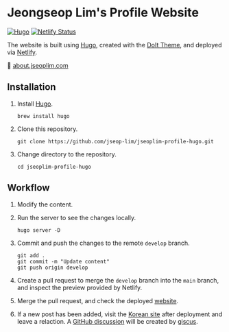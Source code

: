 # Jeongseop Lim's Profile Website

[![Hugo](https://img.shields.io/badge/hugo-v0.141.0-ff4088?style=flat-square&logo=hugo&logoColor=white)](https://gohugo.io/) [![Netlify Status](https://api.netlify.com/api/v1/badges/db81fa40-6297-411f-a24a-499a84859294/deploy-status)](https://app.netlify.com/sites/jseoplim-profile-hugo/deploys)

The website is built using [Hugo](https://gohugo.io/), created with the [DoIt Theme](https://github.com/HEIGE-PCloud/DoIt), and deployed via [Netlify](https://www.netlify.com/).

:link: [about.jseoplim.com](https://about.jseoplim.com/)

## Installation

1. Install [Hugo](https://gohugo.io/getting-started/installing/).

    ```shell
    brew install hugo
    ```

2. Clone this repository.

    ```shell
    git clone https://github.com/jseop-lim/jseoplim-profile-hugo.git
    ```

3. Change directory to the repository.

    ```shell
    cd jseoplim-profile-hugo
    ```

## Workflow

1. Modify the content.

2. Run the server to see the changes locally.

    ```shell
    hugo server -D
    ```

3. Commit and push the changes to the remote `develop` branch.

    ```shell
    git add .
    git commit -m "Update content"
    git push origin develop
    ```

4. Create a pull request to merge the `develop` branch into the `main` branch, and inspect the preview provided by Netlify.

5. Merge the pull request, and check the deployed [website](https://about.jseoplim.com/).

6. If a new post has been added, visit the [Korean site](https://about.jseoplim.com/ko/) after deployment and leave a relaction. A [GitHub discussion](https://github.com/jseop-lim/jseoplim-profile-hugo/discussions/categories/comments) will be created by [giscus](https://giscus.app/).
